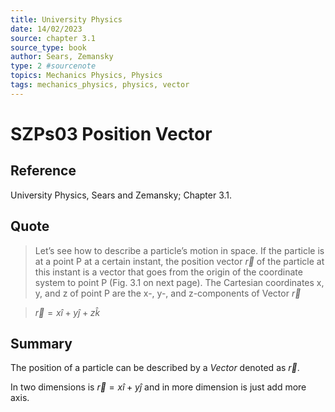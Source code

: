 ```yaml
---
title: University Physics
date: 14/02/2023
source: chapter 3.1
source_type: book 
author: Sears, Zemansky
type: 2 #sourcenote
topics: Mechanics Physics, Physics
tags: mechanics_physics, physics, vector
---
```

# SZPs03 Position Vector

## **Reference**
University Physics, Sears and Zemansky; Chapter 3.1.

## **Quote**
> Let’s see how to describe a particle’s motion in space. If the particle is at a point P  at a certain instant, the position vector $\vec{r}$ of the particle at this instant is a vector that goes from the origin of the coordinate system to point P (Fig. 3.1 on next page). The Cartesian coordinates x, y, and z of point P are the x-, y-, and z-components of Vector $\vec{r}$

> $\vec{r} = x\hat{i} + y\hat{j} + z\hat{k}$

## **Summary**
The position of a particle can be described by a *Vector* denoted as $\vec{r}$.

In two dimensions is $\vec{r} = x\hat{i} + y\hat{j}$ and in more dimension is just add more axis.